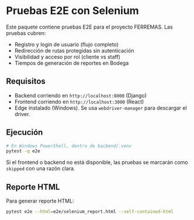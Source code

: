 # Pruebas E2E con Selenium

Este paquete contiene pruebas E2E para el proyecto FERREMAS. Las pruebas cubren:

- Registro y login de usuario (flujo completo)
- Redirección de rutas protegidas sin autenticación
- Visibilidad y acceso por rol (cliente vs staff)
- Tiempos de generación de reportes en Bodega

## Requisitos

- Backend corriendo en `http://localhost:8000` (Django)
- Frontend corriendo en `http://localhost:3000` (React)
- Edge instalado (Windows). Se usa `webdriver-manager` para descargar el driver.

## Ejecución

```bash
# En Windows PowerShell, dentro de backend/.venv
pytest -q e2e
```

Si el frontend o backend no está disponible, las pruebas se marcarán como `skipped` con una razón clara.

## Reporte HTML

Para generar reporte HTML:

```bash
pytest e2e --html=e2e/selenium_report.html --self-contained-html
```